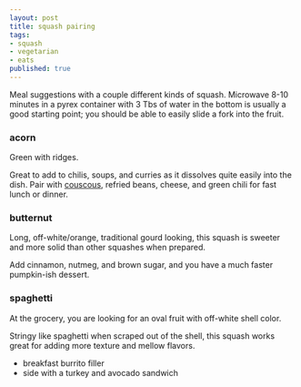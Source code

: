 ```yaml
---
layout: post
title: squash pairing
tags:
- squash
- vegetarian
- eats
published: true
---
```

Meal suggestions with a couple different kinds of squash.
Microwave 8-10 minutes in a pyrex container with 3 Tbs of water in the
bottom is usually a good starting point;
you should be able to easily slide a fork into the fruit.

### acorn
Green with ridges.

Great to add to chilis, soups, and curries as it dissolves quite easily into the dish.
Pair with [couscous](https://en.wikipedia.org/wiki/Couscous), refried beans, cheese,
and green chili for fast lunch or dinner.

### butternut
Long, off-white/orange, traditional gourd looking, this squash is sweeter
and more solid than other squashes when prepared.

Add cinnamon, nutmeg, and brown sugar, and you have a much faster
pumpkin-ish dessert.

### spaghetti
At the grocery, you are looking for an oval fruit with off-white shell color.

Stringy like spaghetti when scraped out of the shell,
this squash works great for adding more texture and mellow flavors.

- breakfast burrito filler
- side with a turkey and avocado sandwich
